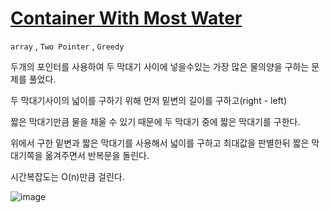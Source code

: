 # [Container With Most Water](https://leetcode.com/problems/container-with-most-water/)

```array``` , ```Two Pointer``` , ```Greedy```

두개의 포인터를 사용하여 두 막대기 사이에 넣을수있는 가장 많은 물의양을 구하는 문제를 풀었다.

두 막대기사이의 넓이를 구하기 위해 먼저 밑변의 길이를 구하고(right - left)

짧은 막대기만큼 물을 채울 수 있기 때문에 두 막대기 중에 짧은 막대기를 구한다.

위에서 구한 밑변과 짧은 막대기를 사용해서 넓이를 구하고 최대값을 판별한뒤 짧은 막대기쪽을 옮겨주면서 반복문을 돌린다.

시간복잡도는 O(n)만큼 걸린다.

![image](https://user-images.githubusercontent.com/38740455/128338438-11532511-a954-4e5c-8791-6c8d52d5268e.png)
